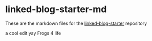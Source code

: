 # linked-blog-starter-md
These are the markdown files for the [linked-blog-starter](https://github.com/matthewwong525/linked-blog-starter) repository

a cool edit
yay
Frogs 4 life
  